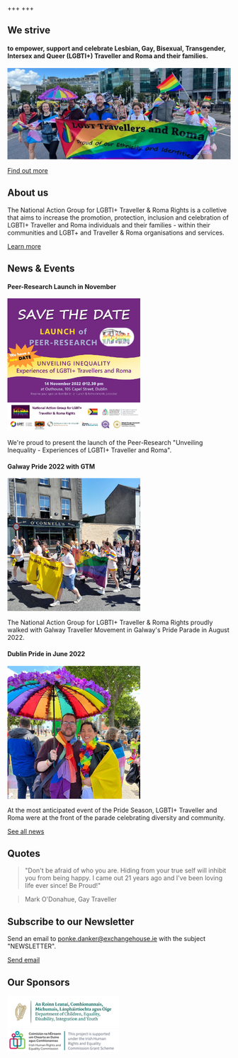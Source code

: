 +++
+++


## We strive 
#### to empower, support and celebrate Lesbian, Gay, Bisexual, Transgender, Intersex and Queer (LGBTI+) Traveller and Roma and their families.

<img src="pride-2022.jpg" width=800/>

[Find out more](/about)

## About us

The National Action Group for LGBTI+ Traveller & Roma Rights is a colletive that aims to increase the promotion, protection, inclusion and celebration of LGBTI+ Traveller and Roma individuals and their families - within their communities and LGBT+ and Traveller & Roma organisations and services.

[Learn more](/about)

## News & Events

#### Peer-Research Launch in November
<img src="research-launch-ad.jpg" width=300/>

We're proud to present the launch of the Peer-Research "Unveiling Inequality - Experiences of LGBTI+ Traveller and Roma". 

#### Galway Pride 2022 with GTM
<img src="galway-pride.jpg" width=300/>

The National Action Group for LGBTI+ Traveller & Roma Rights proudly walked with Galway Traveller Movement in Galway's Pride Parade in August 2022. 

#### Dublin Pride in June 2022
<img src="dublin-pride.jpg" width=300/>

At the most anticipated event of the Pride Season, LGBTI+ Traveller and Roma were at the front of the parade celebrating diversity and community. 

[See all news](/news)

## Quotes

> "Don't be afraid of who you are. Hiding from your true self will inhibit you from being happy. I came out 21 years ago and I've been loving life ever since! Be Proud!"

> Mark O'Donahue, Gay Traveller

## Subscribe to our Newsletter

Send an email to [ponke.danker@exchangehouse.ie](mailto:ponke.danker@exchangehouse.ie) with the subject "NEWSLETTER".

[Send email](mailto:ponke.danker@exchangehouse.ie)

## Our Sponsors

<img src="dcediy-logo.png" width=50%/>

<img src="iherc-logo.png" width=50%/>